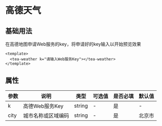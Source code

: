 # 高德天气

## 基础用法

在高德地图申请Web服务的key，将申请好的key输入以开始预览效果

<ClientOnly>
<TeaWeather></TeaWeather>
</ClientOnly>

<script setup lang="ts">
import TeaWeather from "../example/TeaWeather.vue"
</script>

```vue
<template>
  <tea-weather k="请输入Web服务Key"></tea-weather>
</template>
```

## 属性

| 参数 | 说明               | 类型   | 可选值 | 是否必填 | 默认值 |
| ---- | ------------------ | ------ | ------ | -------- | ------ |
| k    | 高德Web服务Key     | string | -      | 是       | -      |
| city | 城市名称或区域编码 | string | -      | 是       | 北京市 |
